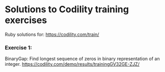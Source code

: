 # Solutions to Codility training exercises

Ruby solutions for: https://codility.com/train/

### Exercise 1:
BinaryGap: Find longest sequence of zeros in binary representation of an integer.
https://codility.com/demo/results/trainingGV32GE-ZJZ/